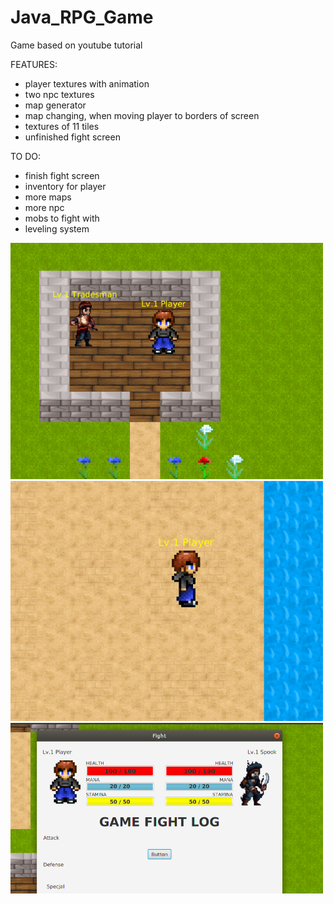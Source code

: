 # Java_RPG_Game
Game based on youtube tutorial

FEATURES:
- player textures with animation
- two npc textures
- map generator
- map changing, when moving player to borders of screen
- textures of 11 tiles
- unfinished fight screen

TO DO:
- finish fight screen
- inventory for player
- more maps
- more npc
- mobs to fight with
- leveling system

<img src="screenshots/house.png" width = 500>
<img src="screenshots/desert.png" width = 500>
<img src="screenshots/fight.png" width = 500>
